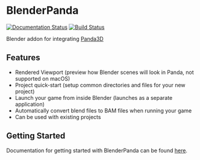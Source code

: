 # BlenderPanda
[![Documentation Status](https://readthedocs.org/projects/blenderpanda/badge/?version=latest)](http://blenderpanda.readthedocs.io/en/latest/?badge=latest)
[![Build Status](https://travis-ci.org/Moguri/BlenderPanda.svg?branch=master)](https://travis-ci.org/Moguri/BlenderPanda)

Blender addon for integrating [Panda3D](http://www.panda3d.org/)

## Features
* Rendered Viewport (preview how Blender scenes will look in Panda, not supported on macOS)
* Project quick-start (setup common directories and files for your new project)
* Launch your game from inside Blender (launches as a separate application)
* Automatically convert blend files to BAM files when running your game
* Can be used with existing projects

## Getting Started
Documentation for getting started with BlenderPanda can be found [here](https://blenderpanda.readthedocs.org/en/latest/getting_started.html).
